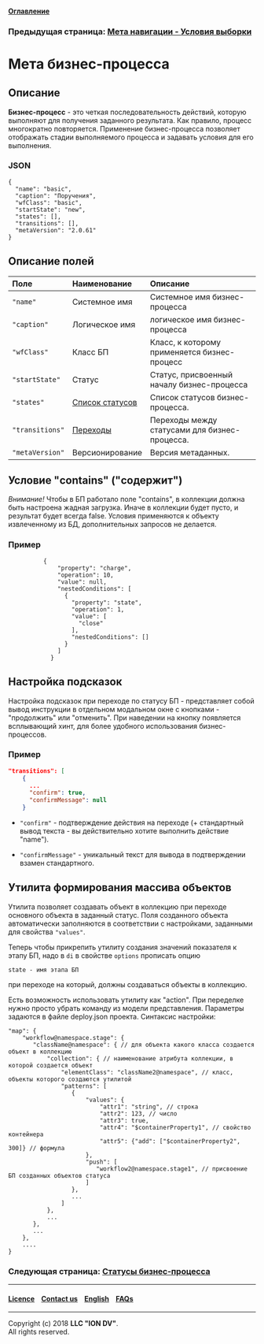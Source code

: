 #### [Оглавление](/docs/ru/index.md)

### Предыдущая страница: [Мета навигации - Условия выборки](/docs/ru/2_system_description/metadata_structure/meta_navigation/conditions.md) 

# Мета бизнес-процесса

## Описание

**Бизнес-процесс** - это четкая последовательность действий, которую выполняют для получения заданного результата. Как правило, процесс многократно повторяется. Применение бизнес-процесса позволяет отображать стадии выполняемого процесса и задавать условия для его выполнения.

### JSON

```
{
  "name": "basic",
  "caption": "Поручения",
  "wfClass": "basic",
  "startState": "new",
  "states": [],
  "transitions": [],
  "metaVersion": "2.0.61"
}
```

## Описание полей

| Поле | Наименование |Описание  |
|:-----|:-------|:-----------|
|`"name"`| Системное имя  | Системное имя бизнес-процесса|
|`"caption"`| Логическое имя   |логическое имя бизнес-процесса|
|`"wfClass"`| Класс БП | Класс, к которому применяется бизнес-процесс|
|`"startState"`| Статус   | Статус, присвоенный началу бизнес-процесса|
|`"states"`|  [Список статусов](/docs/ru/2_system_description/metadata_structure/meta_workflows/status_wf.md) | Список статусов бизнес-процесса. |
|`"transitions"`|  [Переходы](/docs/ru/2_system_description/metadata_structure/meta_workflows/transitions_wf.md)  | Переходы между статусами для бизнес-процесса. |
|`"metaVersion"`|  Версионирование | Версия метаданных.

## Условие "contains" ("содержит")

*Внимание!* Чтобы в БП работало поле "contains", в коллекции должна быть настроена жадная загрузка. Иначе в коллекции будет пусто, и результат будет всегда false. Условия применяются к объекту извлеченному из БД, дополнительных запросов не делается.

### Пример

```
          {
              "property": "charge",
              "operation": 10,
              "value": null,
              "nestedConditions": [
                {
                  "property": "state",
                  "operation": 1,
                  "value": [
                    "close"
                  ],
                  "nestedConditions": []
                }
              ]
            }
```

## Настройка подсказок

Настройка подсказок при переходе по статусу БП - представляет собой вывод инструкции в отдельном модальном окне с кнопками - "продолжить" или "отменить". При наведении на кнопку появляется всплывающий хинт, для более удобного использования бизнес-процессов.

### Пример

```json
"transitions": [
    {
      ...
      "confirm": true,
      "confirmMessage": null
    }
```

* `"confirm"` - подтверждение действия на переходе (+ стандартный вывод текста - вы действительно хотите выполнить действие "name").

* `"confirmMessage"` - уникальный текст для вывода в подтверждении взамен стандартного.

## Утилита формирования массива объектов

Утилита позволяет создавать объект в коллекцию при переходе основного объекта в заданный статус. Поля созданного объекта автоматически заполняются в соответствии с настройками, заданными для свойства `"values"`.

Теперь чтобы прикрепить утилиту создания значений показателя к этапу БП, надо в `di` в свойстве `options` прописать опцию 
```
state - имя этапа БП
```
при переходе на который, должны создаваться объекты в коллекцию. 

Есть возможность использовать утилиту как "action". При переделке нужно просто убрать команду из модели представления.
Параметры задаются в файле deploy.json проекта. Синтаксис настройки:
```
"map": {
    "workflow@namespace.stage": {
       "className@namespace": { // для объекта какого класса создается объект в коллекцию
           "collection": { // наименование атрибута коллекции, в которой создается объект
               "elementClass": "className2@namespace", // класс, объекты которого создаются утилитой
               "patterns": [
                  {
                      "values": {
                          "attr1": "string", // строка
                          "attr2": 123, // число
                          "attr3": true,
                          "attr4": "$containerProperty1", // свойство контейнера
                          "attr5": {"add": ["$containerProperty2", 300]} // формула
                      },
                      "push": [
                         "workflow2@namespace.stage1", // присвоение БП созданных объектов статуса
                      ]
                  },
                  ...
               ]
           },
           ...
       },
       ...
    },
    ....
}
```

### Следующая страница: [Статусы бизнес-процесса](/docs/ru/2_system_description/metadata_structure/meta_workflows/status_wf.md)

--------------------------------------------------------------------------  


 #### [Licence](/LICENCE.md) &ensp;  [Contact us](https://iondv.com) &ensp;  [English](/docs/en/2_system_description/metadata_structure/meta_workflows/meta_workflows.md)   &ensp; [FAQs](/faqs.md)          



--------------------------------------------------------------------------  

Copyright (c) 2018 **LLC "ION DV"**.  
All rights reserved. 